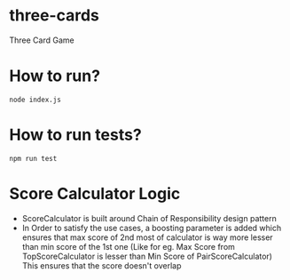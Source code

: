 # three-cards
Three Card Game

# How to run?
`node index.js`

# How to run tests?
`npm run test`

# Score Calculator Logic
 - ScoreCalculator is built around Chain of Responsibility design pattern
 - In Order to satisfy the use cases, a boosting parameter is added which ensures that max score of 2nd most of calculator is way more lesser than min score of the 1st one
    (Like for eg. Max Score from TopScoreCalculator is lesser than Min Score of PairScoreCalculator)
    This ensures that the score doesn't overlap

